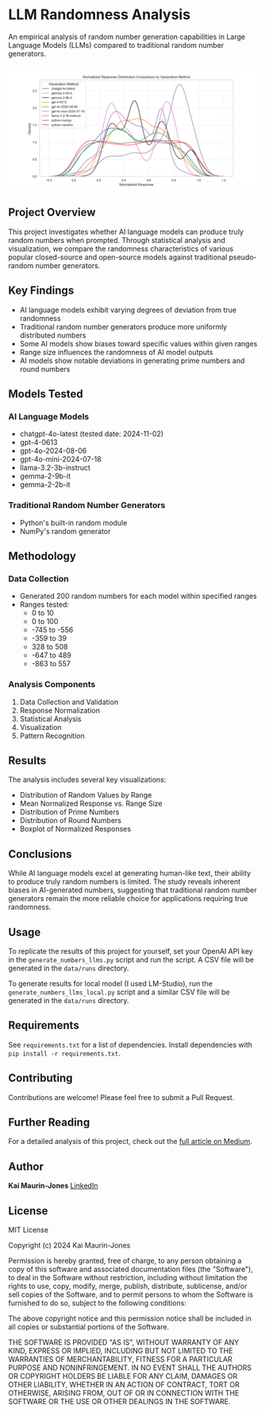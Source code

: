 # LLM Randomness Analysis

An empirical analysis of random number generation capabilities in Large Language Models (LLMs) compared to traditional random number generators.

![alt text](imgs/normalized_response_distribution_comparison_all_methods.png)

## Project Overview

This project investigates whether AI language models can produce truly random numbers when prompted. Through statistical analysis and visualization, we compare the randomness characteristics of various popular closed-source and open-source models against traditional pseudo-random number generators.

## Key Findings

- AI language models exhibit varying degrees of deviation from true randomness
- Traditional random number generators produce more uniformly distributed numbers
- Some AI models show biases toward specific values within given ranges
- Range size influences the randomness of AI model outputs
- AI models show notable deviations in generating prime numbers and round numbers

## Models Tested

### AI Language Models
- chatgpt-4o-latest (tested date: 2024-11-02)
- gpt-4-0613
- gpt-4o-2024-08-06
- gpt-4o-mini-2024-07-18
- llama-3.2-3b-instruct
- gemma-2-9b-it
- gemma-2-2b-it

### Traditional Random Number Generators
- Python's built-in random module
- NumPy's random generator

## Methodology

### Data Collection
- Generated 200 random numbers for each model within specified ranges
- Ranges tested:
  - 0 to 10
  - 0 to 100
  - -745 to -556
  - -359 to 39
  - 328 to 508
  - -647 to 489
  - -863 to 557

### Analysis Components
1. Data Collection and Validation
2. Response Normalization
3. Statistical Analysis
4. Visualization
5. Pattern Recognition

## Results

The analysis includes several key visualizations:
- Distribution of Random Values by Range
- Mean Normalized Response vs. Range Size
- Distribution of Prime Numbers
- Distribution of Round Numbers
- Boxplot of Normalized Responses

## Conclusions

While AI language models excel at generating human-like text, their ability to produce truly random numbers is limited. The study reveals inherent biases in AI-generated numbers, suggesting that traditional random number generators remain the more reliable choice for applications requiring true randomness.

## Usage

To replicate the results of this project for yourself, set your OpenAI API key in the `generate_numbers_llms.py` script and run the script. A CSV file will be generated in the `data/runs` directory.

To generate results for local model (I used LM-Studio), run the `generate_numbers_llms_local.py` script and a similar CSV file will be generated in the `data/runs` directory.

## Requirements

See `requirements.txt` for a list of dependencies. Install dependencies with `pip install -r requirements.txt`.

## Contributing

Contributions are welcome! Please feel free to submit a Pull Request.

## Further Reading

For a detailed analysis of this project, check out the [full article on Medium](https://medium.com/@kmaurinjones/evaluating-randomness-in-generative-ai-large-language-models-099f747b28e2).

## Author

**Kai Maurin-Jones**
[LinkedIn](https://www.linkedin.com/in/kmaurinjones/)

## License

MIT License

Copyright (c) 2024 Kai Maurin-Jones

Permission is hereby granted, free of charge, to any person obtaining a copy
of this software and associated documentation files (the "Software"), to deal
in the Software without restriction, including without limitation the rights
to use, copy, modify, merge, publish, distribute, sublicense, and/or sell
copies of the Software, and to permit persons to whom the Software is
furnished to do so, subject to the following conditions:

The above copyright notice and this permission notice shall be included in all
copies or substantial portions of the Software.

THE SOFTWARE IS PROVIDED "AS IS", WITHOUT WARRANTY OF ANY KIND, EXPRESS OR
IMPLIED, INCLUDING BUT NOT LIMITED TO THE WARRANTIES OF MERCHANTABILITY,
FITNESS FOR A PARTICULAR PURPOSE AND NONINFRINGEMENT. IN NO EVENT SHALL THE
AUTHORS OR COPYRIGHT HOLDERS BE LIABLE FOR ANY CLAIM, DAMAGES OR OTHER
LIABILITY, WHETHER IN AN ACTION OF CONTRACT, TORT OR OTHERWISE, ARISING FROM,
OUT OF OR IN CONNECTION WITH THE SOFTWARE OR THE USE OR OTHER DEALINGS IN THE
SOFTWARE.

